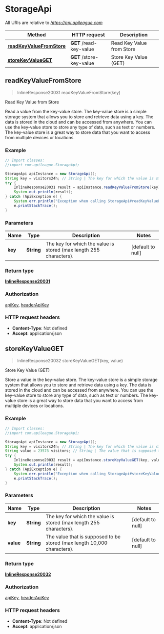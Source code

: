 # StorageApi

All URIs are relative to *https://api.apileague.com*

Method | HTTP request | Description
------------- | ------------- | -------------
[**readKeyValueFromStore**](StorageApi.md#readKeyValueFromStore) | **GET** /read-key-value | Read Key Value from Store
[**storeKeyValueGET**](StorageApi.md#storeKeyValueGET) | **GET** /store-key-value | Store Key Value (GET)



## readKeyValueFromStore

> InlineResponse20031 readKeyValueFromStore(key)

Read Key Value from Store

Read a value from the key-value store. The key-value store is a simple storage system that allows you to store and retrieve data using a key. The data is stored in the cloud and can be accessed from anywhere. You can use the key-value store to store any type of data, such as text or numbers. The key-value store is a great way to store data that you want to access from multiple devices or locations.

### Example

```java
// Import classes:
//import com.apileague.StorageApi;

StorageApi apiInstance = new StorageApi();
String key = visitors24h; // String | The key for which the value is stored (max length 255 characters).
try {
    InlineResponse20031 result = apiInstance.readKeyValueFromStore(key);
    System.out.println(result);
} catch (ApiException e) {
    System.err.println("Exception when calling StorageApi#readKeyValueFromStore");
    e.printStackTrace();
}
```

### Parameters


Name | Type | Description  | Notes
------------- | ------------- | ------------- | -------------
 **key** | **String**| The key for which the value is stored (max length 255 characters). | [default to null]

### Return type

[**InlineResponse20031**](InlineResponse20031.md)

### Authorization

[apiKey](../README.md#apiKey), [headerApiKey](../README.md#headerApiKey)

### HTTP request headers

- **Content-Type**: Not defined
- **Accept**: application/json


## storeKeyValueGET

> InlineResponse20032 storeKeyValueGET(key, value)

Store Key Value (GET)

Store a value in the key-value store. The key-value store is a simple storage system that allows you to store and retrieve data using a key. The data is stored in the cloud and can be accessed from anywhere. You can use the key-value store to store any type of data, such as text or numbers. The key-value store is a great way to store data that you want to access from multiple devices or locations.

### Example

```java
// Import classes:
//import com.apileague.StorageApi;

StorageApi apiInstance = new StorageApi();
String key = visitors24h; // String | The key for which the value is stored (max length 255 characters).
String value = 23578 visitors; // String | The value that is supposed to be stored (max length 10,000 characters).
try {
    InlineResponse20032 result = apiInstance.storeKeyValueGET(key, value);
    System.out.println(result);
} catch (ApiException e) {
    System.err.println("Exception when calling StorageApi#storeKeyValueGET");
    e.printStackTrace();
}
```

### Parameters


Name | Type | Description  | Notes
------------- | ------------- | ------------- | -------------
 **key** | **String**| The key for which the value is stored (max length 255 characters). | [default to null]
 **value** | **String**| The value that is supposed to be stored (max length 10,000 characters). | [default to null]

### Return type

[**InlineResponse20032**](InlineResponse20032.md)

### Authorization

[apiKey](../README.md#apiKey), [headerApiKey](../README.md#headerApiKey)

### HTTP request headers

- **Content-Type**: Not defined
- **Accept**: application/json

